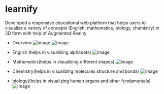 # learnify
Developed a responsive educational web platform that helps users to visualize a variety of concepts (English, mathematics, biology, chemistry) in 3D form with help of Augmented Reality

-	Overview
![image](https://user-images.githubusercontent.com/100987046/175830043-d7edff1d-26cd-46a3-9ee8-be3559901ef5.png)
![image](https://user-images.githubusercontent.com/100987046/175830049-694c385d-b80d-416a-b45e-5dec44a3079c.png)

- English (helps in visualizing alphabets)
![image](https://user-images.githubusercontent.com/100987046/175830182-bb86c10d-70e6-409e-ba67-8a642748ade1.png)

- Mathematics(helps in visualizing different shapes)
![image](https://user-images.githubusercontent.com/100987046/175830189-626d298c-10b5-464d-a88d-bab1fc1f5a79.png)

- Chemistry(helps in visualizing molecules structure and bonds)
![image](https://user-images.githubusercontent.com/100987046/175830200-be5ea98f-35f4-4cad-b1f1-f2e10efd3e7a.png)

- biology((helps in visualizing human organs and other fundamentals)
![image](https://user-images.githubusercontent.com/100987046/175830211-8e5eb447-07a5-4a0c-a0a2-3e01454e554e.png)

